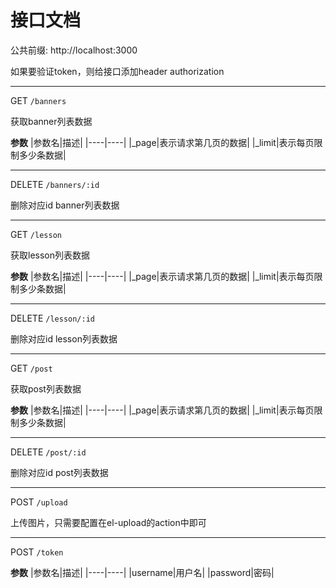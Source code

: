 # 接口文档

公共前缀: http://localhost:3000

如果要验证token，则给接口添加header authorization

********************

GET `/banners`  

获取banner列表数据

**参数**
|参数名|描述|
|----|----|
|_page|表示请求第几页的数据|
|_limit|表示每页限制多少条数据|

*******************

DELETE `/banners/:id`  

删除对应id banner列表数据

********************

GET `/lesson`  

获取lesson列表数据

**参数**
|参数名|描述|
|----|----|
|_page|表示请求第几页的数据|
|_limit|表示每页限制多少条数据|

*******************

DELETE `/lesson/:id`  

删除对应id lesson列表数据

********************

GET `/post`  

获取post列表数据

**参数**
|参数名|描述|
|----|----|
|_page|表示请求第几页的数据|
|_limit|表示每页限制多少条数据|

*******************

DELETE `/post/:id`  

删除对应id post列表数据


********************

POST `/upload`

上传图片，只需要配置在el-upload的action中即可


********************

POST `/token`

**参数**
|参数名|描述|
|----|----|
|username|用户名|
|password|密码|
